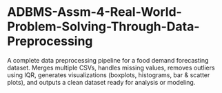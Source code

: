 # ADBMS-Assm-4-Real-World-Problem-Solving-Through-Data-Preprocessing
A complete data preprocessing pipeline for a food demand forecasting dataset. Merges multiple CSVs, handles missing values, removes outliers using IQR, generates visualizations (boxplots, histograms, bar &amp; scatter plots), and outputs a clean dataset ready for analysis or modeling.
